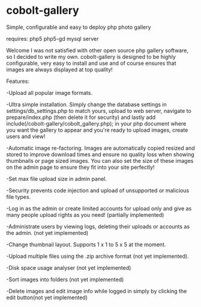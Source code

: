 cobolt-gallery
==============
Simple, configurable and easy to deploy php photo gallery

requires:
php5
php5-gd
mysql server

Welcome
I was not satisfied with other open source php gallery software, so I decided to write my own. cobolt-gallery is designed to be highly configurable, very easy to install and use and of course ensures that images are always displayed at top quality!

Features:

-Upload all popular image formats.

-Ultra simple installation. Simply change the database settings in settings/db_settings.php to match yours, upload to web server, navigate to prepare/index.php (then delete it for security) and lastly add include(/cobolt-gallery/cobolt_gallery.php); in your php document where you want the gallery to appear and you're ready to upload images, create users and view!

-Automatic image re-factoring. Images are automatically copied resized and stored to improve download times and ensure no quality loss when showing thumbnails or page sized images. You can also set the size of these images on the admin page to ensure they fit into your site perfectly!

-Set max file upload size in admin panel.

-Security prevents code injection and upload of unsupported or malicious file types.

-Log in as the admin or create limited accounts for upload only and give as many people upload rights as you need! (partially implemented)

-Administrate users by viewing logs, deleting their uploads or accounts as the admin. (not yet implemented)

-Change thumbnail layout. Supports 1 x 1 to 5 x 5 at the moment.

-Upload multiple files using the .zip archive format (not yet implemented).

-Disk space usage analyser (not yet implemented)

-Sort images into folders (not yet implemented)

-Delete images and edit image info while logged in simply by clicking the edit button(not yet implemented)

